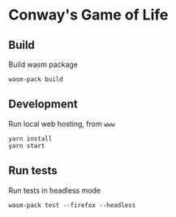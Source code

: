# Conway's Game of Life


## Build

Build wasm package

```
wasm-pack build
```

## Development

Run local web hosting, from `www`

```
yarn install
yarn start
```


## Run tests

Run tests in headless mode

```
wasm-pack test --firefox --headless
```